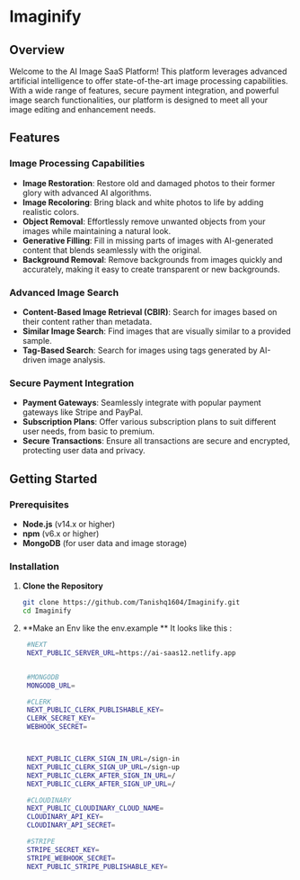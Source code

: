 # **Imaginify**

## Overview
Welcome to the AI Image SaaS Platform! This platform leverages advanced artificial intelligence to offer state-of-the-art image processing capabilities. With a wide range of features, secure payment integration, and powerful image search functionalities, our platform is designed to meet all your image editing and enhancement needs.

## Features
### Image Processing Capabilities
- **Image Restoration**: Restore old and damaged photos to their former glory with advanced AI algorithms.
- **Image Recoloring**: Bring black and white photos to life by adding realistic colors.
- **Object Removal**: Effortlessly remove unwanted objects from your images while maintaining a natural look.
- **Generative Filling**: Fill in missing parts of images with AI-generated content that blends seamlessly with the original.
- **Background Removal**: Remove backgrounds from images quickly and accurately, making it easy to create transparent or new backgrounds.

### Advanced Image Search
- **Content-Based Image Retrieval (CBIR)**: Search for images based on their content rather than metadata.
- **Similar Image Search**: Find images that are visually similar to a provided sample.
- **Tag-Based Search**: Search for images using tags generated by AI-driven image analysis.

### Secure Payment Integration
- **Payment Gateways**: Seamlessly integrate with popular payment gateways like Stripe and PayPal.
- **Subscription Plans**: Offer various subscription plans to suit different user needs, from basic to premium.
- **Secure Transactions**: Ensure all transactions are secure and encrypted, protecting user data and privacy.

## Getting Started
### Prerequisites
- **Node.js** (v14.x or higher)
- **npm** (v6.x or higher)
- **MongoDB** (for user data and image storage)

### Installation
1. **Clone the Repository**
   ```sh
   git clone https://github.com/Tanishq1604/Imaginify.git
   cd Imaginify
   ```

2. **Make an Env like the env.example **
   It looks like this :
   ```sh
    #NEXT
    NEXT_PUBLIC_SERVER_URL=https://ai-saas12.netlify.app


    #MONGODB
    MONGODB_URL=

    #CLERK
    NEXT_PUBLIC_CLERK_PUBLISHABLE_KEY=
    CLERK_SECRET_KEY=
    WEBHOOK_SECRET=



    NEXT_PUBLIC_CLERK_SIGN_IN_URL=/sign-in
    NEXT_PUBLIC_CLERK_SIGN_UP_URL=/sign-up
    NEXT_PUBLIC_CLERK_AFTER_SIGN_IN_URL=/
    NEXT_PUBLIC_CLERK_AFTER_SIGN_UP_URL=/

    #CLOUDINARY
    NEXT_PUBLIC_CLOUDINARY_CLOUD_NAME=
    CLOUDINARY_API_KEY=
    CLOUDINARY_API_SECRET=

    #STRIPE
    STRIPE_SECRET_KEY=
    STRIPE_WEBHOOK_SECRET=
    NEXT_PUBLIC_STRIPE_PUBLISHABLE_KEY=

   ```


